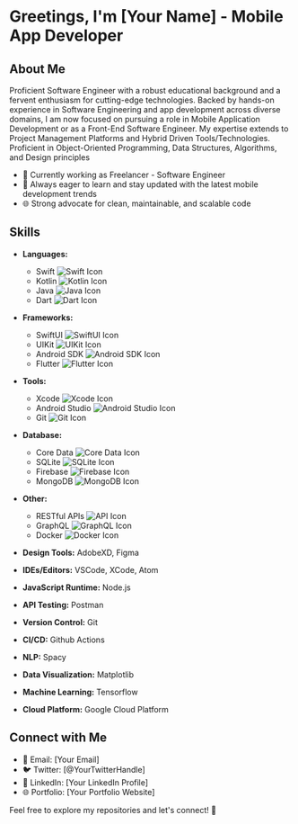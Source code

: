 # Greetings, I'm [Your Name] - Mobile App Developer

## About Me
Proficient Software Engineer with a robust educational background and a fervent enthusiasm for cutting-edge technologies. Backed by hands-on experience in Software Engineering and app development across diverse domains, I am now focused on pursuing a role in Mobile Application Development or as a Front-End Software Engineer. My expertise extends to Project Management Platforms and Hybrid Driven Tools/Technologies. Proficient in Object-Oriented Programming, Data Structures, Algorithms, and Design principles

- 💼 Currently working as Freelancer - Software Engineer
- 🚀 Always eager to learn and stay updated with the latest mobile development trends
- 🌐 Strong advocate for clean, maintainable, and scalable code

## Skills
- **Languages:**
  - Swift ![Swift Icon](https://img.icons8.com/color/48/000000/swift.png)
  - Kotlin ![Kotlin Icon](https://img.icons8.com/color/48/000000/kotlin.png)
  - Java ![Java Icon](https://img.icons8.com/color/48/000000/java-coffee-cup-logo.png)
  - Dart ![Dart Icon](https://img.icons8.com/color/48/000000/dart.png)

- **Frameworks:**
  - SwiftUI ![SwiftUI Icon](https://img.icons8.com/color/48/000000/swiftui.png)
  - UIKit ![UIKit Icon](https://img.icons8.com/color/48/000000/swift.png)
  - Android SDK ![Android SDK Icon](https://img.icons8.com/color/48/000000/android-os.png)
  - Flutter ![Flutter Icon](https://img.icons8.com/color/48/000000/flutter.png)

- **Tools:**
  - Xcode ![Xcode Icon](https://img.icons8.com/color/48/000000/xcode.png)
  - Android Studio ![Android Studio Icon](https://img.icons8.com/color/48/000000/android-studio.png)
  - Git ![Git Icon](https://img.icons8.com/color/48/000000/git.png)

- **Database:**
  - Core Data ![Core Data Icon](https://img.icons8.com/color/48/000000/database-restore.png)
  - SQLite ![SQLite Icon](https://img.icons8.com/color/48/000000/sql.png)
  - Firebase ![Firebase Icon](https://img.icons8.com/color/48/000000/firebase.png)
  - MongoDB ![MongoDB Icon](https://img.icons8.com/color/48/000000/mongodb.png)

- **Other:**
  - RESTful APIs ![API Icon](https://img.icons8.com/color/48/000000/api.png)
  - GraphQL ![GraphQL Icon](https://img.icons8.com/color/48/000000/graphql.png)
  - Docker ![Docker Icon](https://img.icons8.com/color/48/000000/docker.png)

- **Design Tools:** AdobeXD, Figma
- **IDEs/Editors:** VSCode, XCode, Atom
- **JavaScript Runtime:** Node.js
- **API Testing:** Postman
- **Version Control:** Git
- **CI/CD:** Github Actions
- **NLP:** Spacy
- **Data Visualization:** Matplotlib
- **Machine Learning:** Tensorflow
- **Cloud Platform:** Google Cloud Platform


## Connect with Me
- 📧 Email: [Your Email]
- 🐦 Twitter: [@YourTwitterHandle]
- 💼 LinkedIn: [Your LinkedIn Profile]
- 🌐 Portfolio: [Your Portfolio Website]


Feel free to explore my repositories and let's connect! 🚀
